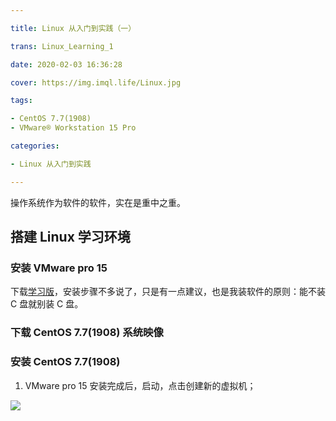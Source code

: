 ```yaml
---

title: Linux 从入门到实践（一）

trans: Linux_Learning_1

date: 2020-02-03 16:36:28

cover: https://img.imql.life/Linux.jpg

tags:

- CentOS 7.7(1908)
- VMware® Workstation 15 Pro

categories:

- Linux 从入门到实践

---
```


操作系统作为软件的软件，实在是重中之重。

<!-- more -->

## 搭建 Linux 学习环境

### 安装 VMware pro 15

下载[学习版](https://www.52pojie.cn/thread-1026907-1-1.html)，安装步骤不多说了，只是有一点建议，也是我装软件的原则：能不装 C 盘就别装 C 盘。

### 下载 CentOS 7.7(1908) 系统映像

### 安装 CentOS 7.7(1908)

1. VMware pro 15 安装完成后，启动，点击创建新的虚拟机；

![](https://img.imql.life/illustrations/FgdRlL67rlGMC-7iTc7AIGOPGSOl.png)
